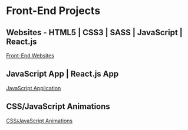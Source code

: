# Front-End Projects

## Websites -  HTML5 | CSS3 | SASS | JavaScript | React.js

[Front-End Websites](https://github.com/lucasrenandev/Front-End-Websites)

## JavaScript App | React.js App

[JavaScript Application](https://github.com/lucasrenandev/JavaScript-Application)

## CSS/JavaScript Animations

[CSS/JavaScript Animations](https://github.com/lucasrenandev/CSS-Animations)
